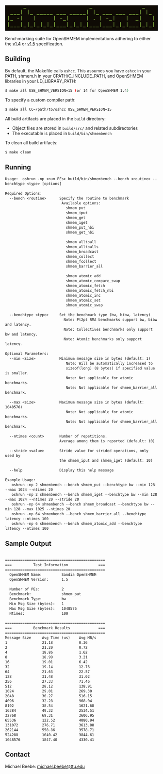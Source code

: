 ![Logo](extra/logo.png)

Benchmarking suite for OpenSHMEM implementations adhering to either the [v1.4](http://www.openshmem.org/site/sites/default/site_files/OpenSHMEM-1.4.pdf) or [v1.5](http://www.openshmem.org/site/sites/default/site_files/OpenSHMEM-1.5.pdf) specification.

## Building
By default, the Makefile calls `oshcc`. This assumes you have `oshcc` in your PATH, shmem.h in your CPATH/C_INCLUDE_PATH, and OpenSHMEM libraries in your LD_LIBRARY_PATH:
```bash
$ make all USE_SHMEM_VERSION=15 (or 14 for OpenSHMEM 1.4)
```

To specify a custom compiler path:
```bash
$ make all CC=/path/to/oshcc USE_SHMEM_VERSION=15
```

All build artifacts are placed in the `build` directory:
- Object files are stored in `build/src/` and related subdirectories
- The executable is placed in `build/bin/shmembench`

To clean all build artifacts:
```bash
$ make clean
```

## Running
```text
Usage:  oshrun -np <num PEs> build/bin/shmembench --bench <routine> --benchtype <type> [options]

Required Options:
  --bench <routine>      Specify the routine to benchmark
                          Available options:
                            shmem_put
                            shmem_iput
                            shmem_get
                            shmem_iget
                            shmem_put_nbi
                            shmem_get_nbi

                            shmem_alltoall
                            shmem_alltoalls
                            shmem_broadcast
                            shmem_collect
                            shmem_fcollect
                            shmem_barrier_all

                            shmem_atomic_add
                            shmem_atomic_compare_swap
                            shmem_atomic_fetch
                            shmem_atomic_fetch_nbi
                            shmem_atomic_inc
                            shmem_atomic_set
                            shmem_atomic_swap

  --benchtype <type>     Set the benchmark type (bw, bibw, latency)
                           Note: Pt2pt RMA benchmarks support bw, bibw and latency.
                           Note: Collectives benchmarks only support bw and latency.
                           Note: Atomic benchmarks only support latency.

Optional Parameters:
  --min <size>           Minimum message size in bytes (default: 1)
                            Note: Will be automatically increased to 
                            sizeof(long) (8 bytes) if specified value is smaller.
                            Note: Not applicable for atomic benchmarks.
                            Note: Not applicable for shmem_barrier_all benchmark.

  --max <size>           Maximum message size in bytes (default: 1048576)
                            Note: Not applicable for atomic benchmarks.
                            Note: Not applicable for shmem_barrier_all benchmark.

  --ntimes <count>       Number of repetitions.
                         Average among them is reported (default: 10)

  --stride <value>       Stride value for strided operations, only used by
                         the shmem_iput and shmem_iget (default: 10)

  --help                 Display this help message

Example Usage:
   oshrun -np 2 shmembench --bench shmem_put --benchtype bw --min 128 --max 1024 --ntimes 20
   oshrun -np 2 shmembench --bench shmem_iget --benchtype bw --min 128 --max 1024 --ntimes 20 --stride 20
   oshrun -np 64 shmembench --bench shmem_broadcast --benchtype bw --min 128 --max 1025 --ntimes 20
   oshrun -np 64 shmembench --bench shmem_barrier_all --benchtype latency --ntimes 100
   oshrun -np 6 shmembench --bench shmem_atomic_add --benchtype latency --ntimes 100
```

## Sample Output
```text

==============================================
===          Test Information              ===
==============================================
  OpenSHMEM Name:         Sandia OpenSHMEM
  OpenSHMEM Version:      1.5

  Number of PEs:          2
  Benchmark:              shmem_put
  Benchmark Type:         bw
  Min Msg Size (bytes):   1
  Max Msg Size (bytes):   1048576
  Ntimes:                 100

==============================================
===          Benchmark Results             ===
==============================================
Message Size     Avg Time (us)    Avg MB/s
1                21.18            0.36
2                21.20            0.72
4                18.86            1.62
8                18.99            3.21
16               19.01            6.42
32               19.14            12.76
64               21.63            22.57
128              31.48            31.02
256              27.33            71.46
512              28.12            138.91
1024             29.01            269.30
2048             30.27            516.15
4096             32.28            968.04
8192             38.54            1621.68
16384            49.32            2534.51
32768            69.31            3606.95
65536            122.52           4080.94
131072           276.71           3613.88
262144           558.86           3578.71
524288           1040.42          3844.61
1048576          1847.40          4330.41
```

## Contact
Michael Beebe: michael.beebe@ttu.edu
